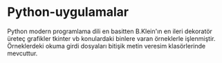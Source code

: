 # Python-uygulamalar
Python modern programlama dili en basitten B.Klein'ın en ileri dekoratör üreteç grafikler tkinter vb konulardaki binlere varan örneklerle işlenmiştir.
Örneklerdeki okuma girdi dosyaları bitişik metin veresim klasörlerinde mevcuttur.
